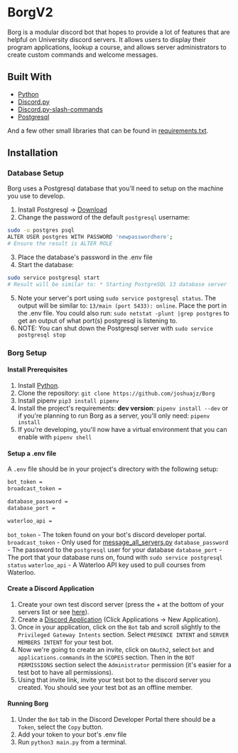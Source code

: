 # BorgV2

Borg is a modular discord bot that hopes to provide a lot of features that are helpful on University discord servers.  It allows users to display their program applications, lookup a course, and allows server administrators to create custom commands and welcome messages.

## Built With
- [Python](https://www.python.org)
- [Discord.py](https://discordpy.readthedocs.io/en/latest/index.html)
- [Discord.py-slash-commands](https://discord-py-slash-command.readthedocs.io/en/latest/)
- [Postgresql](https://www.postgresql.org/)

And a few other small libraries that can be found in [requirements.txt](https://github.com/joshuajz/Borg/blob/master/requirements.txt).

## Installation

### Database Setup
Borg uses a Postgresql database that you'll need to setup on the machine you use to develop.
1. Install Postgresql -> [Download](https://www.postgresql.org/download/)
2. Change the password of the default `postgresql` username:
```sh
sudo -u postgres psql
ALTER USER postgres WITH PASSWORD 'newpasswordhere';
# Ensure the result is ALTER ROLE
```
3. Place the database's password in the .env file
4. Start the database:
```sh
sudo service postgresql start
# Result will be similar to: * Starting PostgreSQL 13 database server
```
5. Note your server's port using `sudo service postgresql status`.  The output will be similar to: `13/main (port 5433): online`.  Place the port in the .env file.  You could also run: `sudo netstat -plunt |grep postgres` to get an output of what port(s) postgresql is listening to.
6. NOTE: You can shut down the Postgresql server with `sudo service postgresql stop`

### Borg Setup

#### Install Prerequisites

1. Install [Python](https://www.python.org/downloads/).
2. Clone the repository: `git clone https://github.com/joshuajz/Borg`
3. Install pipenv `pip3 install pipenv`
4. Install the project's requirements: **dev version**: `pipenv install --dev` or if you're planning to run Borg as a server, you'll only need: `pipenv install`
5. If you're developing, you'll now have a virtual environment that you can enable with `pipenv shell`


#### Setup a .env file
A `.env` file should be in your project's directory with the following setup:
```sh
bot_token =
broadcast_token =

database_password =
database_port =

waterloo_api =
```
`bot_token` - The token found on your bot's discord developer portal.
`broadcast_token` - Only used for [message_all_servers.py](https://github.com/joshuajz/Borg/blob/master/helpers/message_all_servers.py)
`database_password` - The password to the `postgresql` user for your database
`database_port` - The port that your database runs on, found with `sudo service postgresql status`
`waterloo_api` - A Waterloo API key used to pull courses from Waterloo.


#### Create a Discord Application
1. Create your own test discord server (press the + at the bottom of your servers list or see [here](https://support.discord.com/hc/en-us/articles/204849977-How-do-I-create-a-server-)).
2. Create a [Discord Application](https://discord.com/developers/applications) (Click Applications -> New Application).
3. Once in your application, click on the `Bot` tab and scroll slightly to the `Privileged Gateway Intents` section.  Select `PRESENCE INTENT` and `SERVER MEMBERS INTENT` for your test bot.
4. Now we're going to create an invite, click on `OAuth2`, select `bot` and `applications.commands` in the `SCOPES` section.  Then in the `BOT PERMISSIONS` section select the `Administrator` permission (it's easier for a test bot to have all permissions).
5. Using that invite link, invite your test bot to the discord server you created.  You should see your test bot as an offline member.

#### Running Borg
1. Under the `Bot` tab in the Discord Developer Portal there should be a `Token`, select the `Copy` button.
2. Add your token to your bot's .env file
3. Run `python3 main.py` from a terminal.
